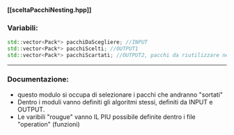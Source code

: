 #### [[sceltaPacchiNesting.hpp]]

### Variabili:
```cpp
std::vector<Pack*> pacchiDaScegliere; //INPUT
std::vector<Pack*> pacchiScelti; //OUTPUT1
std::vector<Pack*> pacchiScartati; //OUTPUT2, pacchi da riutilizzare nel prossimo giro
```
--- 
### Documentazione:
* questo modulo si occupa di selezionare i pacchi che andranno "sortati"
* Dentro i moduli vanno definiti gli algoritmi stessi, definiti da INPUT e OUTPUT.
* Le varibili "rougue" vanno IL PIU possibile definite dentro i file "operation" (funzioni)